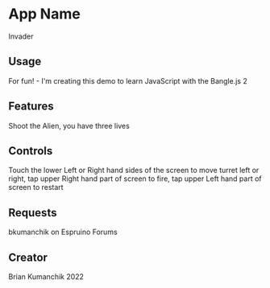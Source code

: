# App Name

Invader 

## Usage

For fun! - I'm creating this demo to learn JavaScript with the Bangle.js 2

## Features

Shoot the Alien, you have three lives

## Controls

Touch the lower Left or Right hand sides of the screen to move turret left or right, tap upper Right hand part of screen to fire, tap upper Left hand part of screen to restart

## Requests

bkumanchik on Espruino Forums

## Creator

Brian Kumanchik 2022
